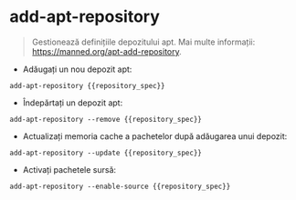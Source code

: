 # add-apt-repository

> Gestionează definițiile depozitului apt.
> Mai multe informații: <https://manned.org/apt-add-repository>.

- Adăugați un nou depozit apt:

`add-apt-repository {{repository_spec}}`

- Îndepărtați un depozit apt:

`add-apt-repository --remove {{repository_spec}}`

- Actualizați memoria cache a pachetelor după adăugarea unui depozit:

`add-apt-repository --update {{repository_spec}}`

- Activați pachetele sursă:

`add-apt-repository --enable-source {{repository_spec}}`
